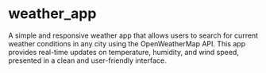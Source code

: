 # weather_app
A simple and responsive weather app that allows users to search for current weather conditions in any city using the OpenWeatherMap API. This app provides real-time updates on temperature, humidity, and wind speed, presented in a clean and user-friendly interface.
